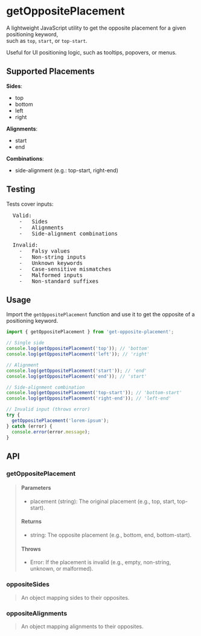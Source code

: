
# getOppositePlacement

A lightweight JavaScript utility to get the opposite placement for a given positioning keyword,<br>
such as `top`, `start`, or `top-start`. 

Useful for UI positioning logic, such as tooltips, popovers, or menus.

## Supported Placements

**Sides**:
  - top
  - bottom
  - left
  - right

**Alignments**:
  - start
  - end

**Combinations**:
  - side-alignment (e.g.: top-start, right-end)

## Testing
Tests cover inputs:
<pre>
  Valid:
    -   Sides
    -   Alignments
    -   Side-alignment combinations
</pre>
<pre>
  Invalid:
    -   Falsy values
    -   Non-string inputs
    -   Unknown keywords
    -   Case-sensitive mismatches
    -   Malformed inputs
    -   Non-standard suffixes
</pre>


## Usage

Import the `getOppositePlacement` function and use it to get the opposite of a positioning keyword.

```javascript
import { getOppositePlacement } from 'get-opposite-placement';

// Single side
console.log(getOppositePlacement('top')); // 'bottom'
console.log(getOppositePlacement('left')); // 'right'

// Alignment
console.log(getOppositePlacement('start')); // 'end'
console.log(getOppositePlacement('end')); // 'start'

// Side-alignment combination
console.log(getOppositePlacement('top-start')); // 'bottom-start'
console.log(getOppositePlacement('right-end')); // 'left-end'

// Invalid input (throws error)
try {
  getOppositePlacement('lorem-ipsum');
} catch (error) {
  console.error(error.message);
}
```
## API

### getOppositePlacement
> #### Parameters
> -   placement (string): The original placement (e.g., top, start, top-start).
> 
> #### Returns
> -   string: The opposite placement (e.g., bottom, end, bottom-start).
> 
> #### Throws
> -   Error: If the placement is invalid (e.g., empty, non-string, unknown, or malformed).

### oppositeSides
> An object mapping sides to their opposites.

### oppositeAlignments
> An object mapping alignments to their opposites.
